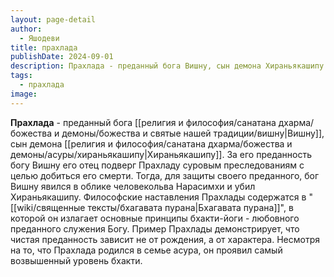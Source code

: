```yaml
---
layout: page-detail
author:
  - Яшодеви
title: прахлада
publishDate: 2024-09-01
description: Прахлада - преданный бога Вишну, сын демона Хираньякашипу. За его преданность богу Вишну его отец подверг Прахладу суровым преследованиям с целью добиться его смерти.
tags:
  - прахлада
image:
---
```

**Прахлада** - преданный бога [[религия и философия/санатана дхарма/божества и демоны/божества и святые нашей традиции/вишну|Вишну]], сын демона [[религия и философия/санатана дхарма/божества и демоны/асуры/хираньякашипу|Хираньякашипу]]. За его преданность богу Вишну его отец подверг Прахладу суровым преследованиям с целью добиться его смерти. Тогда, для защиты своего преданного, бог Вишну явился в облике человекольва Нарасимхи и убил Хираньякашипу. Философские наставления Прахлады содержатся в "[[wiki/священные тексты/бхагавата пурана|Бхагавата пурана]]", в которой он излагает основные принципы бхакти-йоги - любовного преданного служения Богу. Пример Прахлады демонстрирует, что чистая преданность зависит не от рождения, а от характера. Несмотря на то, что Прахлада родился в семье асура, он проявил самый возвышенный уровень бхакти.

